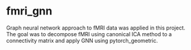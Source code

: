 # fmri_gnn

Graph neural network approach to fMRI data was applied in this project. The goal was to decompose fMRI using canonical ICA method to a connectivity matrix and apply GNN using pytorch_geometric.
